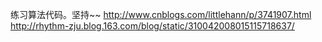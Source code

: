 练习算法代码。坚持~~
http://www.cnblogs.com/littlehann/p/3741907.html
http://rhythm-zju.blog.163.com/blog/static/310042008015115718637/
